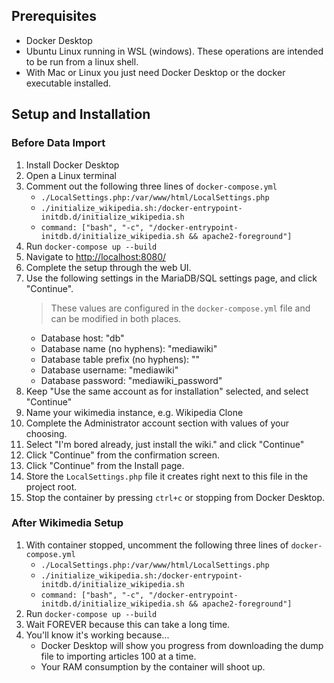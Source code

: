 ## Prerequisites

* Docker Desktop
* Ubuntu Linux running in WSL (windows). These operations are intended to be run from a linux shell.
* With Mac or Linux you just need Docker Desktop or the docker executable installed.

## Setup and Installation

### Before Data Import

1. Install Docker Desktop
1. Open a Linux terminal
1. Comment out the following three lines of `docker-compose.yml`
    * `./LocalSettings.php:/var/www/html/LocalSettings.php`
    * `./initialize_wikipedia.sh:/docker-entrypoint-initdb.d/initialize_wikipedia.sh`
    * `command: ["bash", "-c", "/docker-entrypoint-initdb.d/initialize_wikipedia.sh && apache2-foreground"]`
1. Run `docker-compose up --build`
1. Navigate to [http://localhost:8080/](http://localhost:8080/)
1. Complete the setup through the web UI.
1. Use the following settings in the MariaDB/SQL settings page, and click "Continue".
    > These values are configured in the `docker-compose.yml` file and can be modified in both places.
    * Database host: "db"
    * Database name (no hyphens): "mediawiki"
    * Database table prefix (no hyphens): ""
    * Database username: "mediawiki"
    * Database password: "mediawiki_password"
1. Keep "Use the same account as for installation" selected, and select "Continue"
1. Name your wikimedia instance, e.g. Wikipedia Clone
1. Complete the Administrator account section with values of your choosing. 
1. Select "I'm bored already, just install the wiki." and click "Continue"
1. Click "Continue" from the confirmation screen.
1. Click "Continue" from the Install page.
1. Store the `LocalSettings.php` file it creates right next to this file in the project root.
1. Stop the container by pressing `ctrl+c` or stopping from Docker Desktop.

### After Wikimedia Setup

1. With container stopped, uncomment the following three lines of `docker-compose.yml`
    * `./LocalSettings.php:/var/www/html/LocalSettings.php`
    * `./initialize_wikipedia.sh:/docker-entrypoint-initdb.d/initialize_wikipedia.sh`
    * `command: ["bash", "-c", "/docker-entrypoint-initdb.d/initialize_wikipedia.sh && apache2-foreground"]`
1. Run `docker-compose up --build`
1. Wait FOREVER because this can take a long time.
1. You'll know it's working because...
    * Docker Desktop will show you progress from downloading the dump file to importing articles 100 at a time.
    * Your RAM consumption by the container will shoot up.
